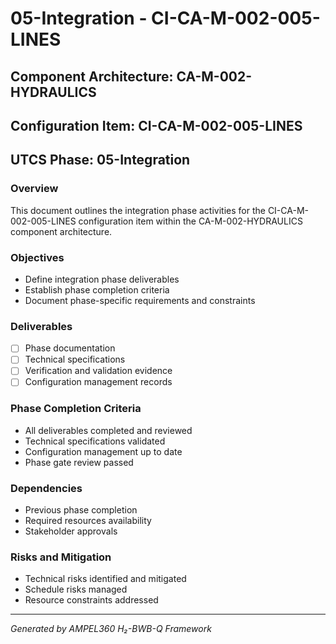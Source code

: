 # 05-Integration - CI-CA-M-002-005-LINES

## Component Architecture: CA-M-002-HYDRAULICS
## Configuration Item: CI-CA-M-002-005-LINES
## UTCS Phase: 05-Integration

### Overview
This document outlines the integration phase activities for the CI-CA-M-002-005-LINES configuration item within the CA-M-002-HYDRAULICS component architecture.

### Objectives
- Define integration phase deliverables
- Establish phase completion criteria
- Document phase-specific requirements and constraints

### Deliverables
- [ ] Phase documentation
- [ ] Technical specifications
- [ ] Verification and validation evidence
- [ ] Configuration management records

### Phase Completion Criteria
- All deliverables completed and reviewed
- Technical specifications validated
- Configuration management up to date
- Phase gate review passed

### Dependencies
- Previous phase completion
- Required resources availability
- Stakeholder approvals

### Risks and Mitigation
- Technical risks identified and mitigated
- Schedule risks managed
- Resource constraints addressed

---
*Generated by AMPEL360 H₂-BWB-Q Framework*
